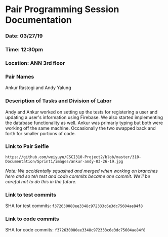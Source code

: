 # Pair Programming Session Documentation

### Date: 03/27/19
### Time: 12:30pm
### Location: ANN 3rd floor

### Pair Names
Ankur Rastogi and Andy Yalung

### Description of Tasks and Division of Labor
Andy and Ankur worked on setting up the tests for registering a user and updating a user's information using Firebase. We also started implementing the database functionality as well. Ankur was primarly typing but both were working off the same machine. Occasionally the two swapped back and forth for smaller portions of code.

### Link to Pair Selfie

`https://github.com/weiyuyu/CSCI310-Project2/blob/master/310-Documentation/Sprint1/images/ankur-andy-03-26-19.jpg`

_Note: We accidentally squashed and merged when working on branches here and so teh test and code commits became one commit. We'll be careful not to do this in the future._

### Link to test commits
SHA for test commits: `f372630080ee3348c972333c6e3dc75604ae84f8`

### Link to code commits
SHA for code commits: `f372630080ee3348c972333c6e3dc75604ae84f8`